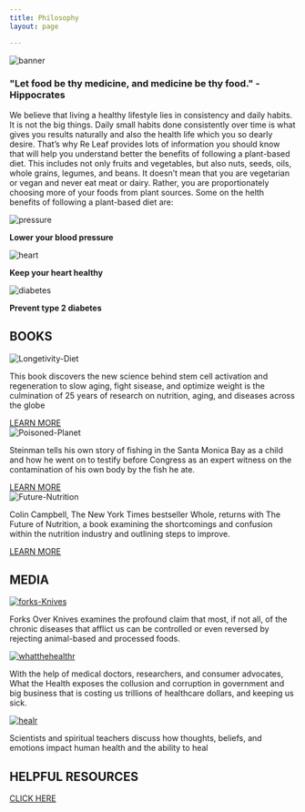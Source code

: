 ```yaml
---
title: Philosophy 
layout: page

---
```


<main>

<div class="banner">
<img src="/images/banner.jpg" alt="banner">
 <h3> <b>"Let food be thy medicine, and medicine be thy food." - Hippocrates</h3> </b>
</div>

<div class="philosophy">

<p>We believe that living a healthy lifestyle lies in consistency and daily habits. It is not the big things. Daily small habits done consistently over time is what gives you results naturally and also the health life which you so dearly desire. That’s why Re Leaf provides lots of   information you should know that will help you understand better the benefits of following a plant-based diet. This includes not only fruits and vegetables, but also nuts, seeds, oils, whole grains, legumes, and beans. It doesn’t mean that you are vegetarian or vegan and never eat meat or dairy. Rather, you are proportionately choosing more of your foods from plant sources. Some on the  helth benefits of following a plant-based diet are:
</p>
 
<div class = "icons">
  <div class="pressure"><img src="/images/pressure.svg" alt="pressure"> <p><b>Lower your blood pressure</p> </b> </div>
    <div class="heart">  <img src="/images/heart.svg" alt="heart"> <p> <b>Keep your heart healthy </p> </b> </div>
    <div class="diabetes"><img src="/images/diabetes.svg" alt="diabetes"> <p> <b> Prevent type 2 diabetes</p> </b> </div>
</div>
</div>


<section class= "books">
<div class= "text-center">
<h2 class= <h2> BOOKS </h2>
</div>
<div class = "description">
<div class="longetivity"><img src="/images/Longetivity.png" alt="Longetivity-Diet"><p>This book discovers the new science behind stem cell activation and regeneration to slow aging, fight sisease, and optimize weight is the culmination of 25 years of research on nutrition, aging, and diseases across the globe</p>
<a href="https://www.valterlongo.com/the-longevity-diet/" target="-blank" class="btn">LEARN MORE</a>
</div>

  <div class="planet">  <img src="/images/planet.png" alt="Poisoned-Planet"><p>Steinman tells his own story of fishing in the Santa Monica Bay as a child and how he went on to testify before Congress as an expert witness on the contamination of his own body by the fish he ate.</p>
  <a href="https://www.amazon.com/Diet-Poisoned-Planet-Twenty-first-Century/dp/1560259221" target="-blank" class="btn">LEARN MORE</a>
  </div>

 <div class="future"><img src="/images/future.png" alt="Future-Nutrition"><p>Colin Campbell, The New York Times bestseller Whole, returns with The Future of Nutrition, a book examining the shortcomings and confusion within the nutrition industry and outlining steps to improve.</p>
<a href="https://www.amazon.com/Future-Nutrition-Insiders-Science-Getting/dp/1950665704" target="-blank" class="btn">LEARN MORE</a> 
 </div>

</section>



<div class="media">
<div class="text-center">
<h2 class= <h2> MEDIA </h2>
</div>
<div class ="description">
<div class="forks-knives"><a href="https://youtu.be/mZGs0XsS_lI" target="-blank" ><img src="/images/Forks%20and%20knives.png"  alt="forks-Knives"> </a>
<p>Forks Over Knives examines the profound claim that most, if not all, of the chronic diseases that afflict us can be controlled or even reversed by rejecting animal-based and processed foods.</p></div>
<div class="whatthehealth"> <a href="https://vimeo.com/ondemand/whatthehealth" target="-blank" > <img src="/images/whatthehealth.png" alt="whatthehealthr"> </a>
<p>With the help of medical doctors, researchers, and consumer advocates, What the Health exposes the collusion and corruption in government and big business that is costing us trillions of healthcare dollars, and keeping us sick.</p></div>

<div class="heal"> <a href="https://www.imdb.com/video/vi1534834969?playlistId=tt5239942&ref_=tt_ov_vi" target="-blank" > <img src="/images/heal.png" alt="healr"> </a>
<p>Scientists and spiritual teachers discuss how thoughts, beliefs, and emotions impact human health and the ability to heal</p></div>
</div>
</div>

<div class="resources">
<div class="text-center">
<h2 class= <h2> HELPFUL RESOURCES </h2>
<a href="https://www.amazon.com/Diet-Poisoned-Planet-Twenty-first-Century/dp/1560259221" target="-blank" class="btn">CLICK HERE</a>
</div>
</div>


</main>
